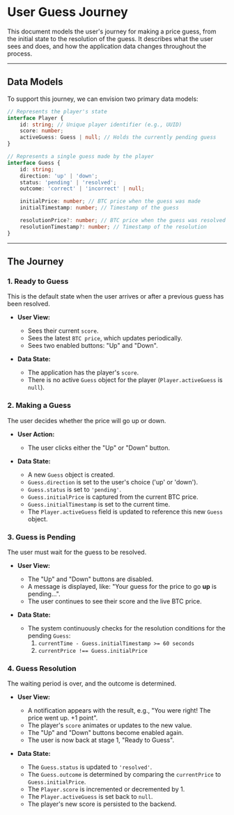 # User Guess Journey

This document models the user's journey for making a price guess, from the initial state to the resolution of the guess.
It describes what the user sees and does, and how the application data changes throughout the process.

---

## Data Models

To support this journey, we can envision two primary data models:

```typescript
// Represents the player's state
interface Player {
    id: string; // Unique player identifier (e.g., UUID)
    score: number;
    activeGuess: Guess | null; // Holds the currently pending guess
}

// Represents a single guess made by the player
interface Guess {
    id: string;
    direction: 'up' | 'down';
    status: 'pending' | 'resolved';
    outcome: 'correct' | 'incorrect' | null;

    initialPrice: number; // BTC price when the guess was made
    initialTimestamp: number; // Timestamp of the guess

    resolutionPrice?: number; // BTC price when the guess was resolved
    resolutionTimestamp?: number; // Timestamp of the resolution
}
```

---

## The Journey

### 1. Ready to Guess

This is the default state when the user arrives or after a previous guess has been resolved.

* **User View:**
    * Sees their current `score`.
    * Sees the latest `BTC price`, which updates periodically.
    * Sees two enabled buttons: "Up" and "Down".

* **Data State:**
    * The application has the player's `score`.
    * There is no active `Guess` object for the player (`Player.activeGuess` is `null`).

### 2. Making a Guess

The user decides whether the price will go up or down.

* **User Action:**
    * The user clicks either the "Up" or "Down" button.

* **Data State:**
    * A new `Guess` object is created.
    * `Guess.direction` is set to the user's choice ('up' or 'down').
    * `Guess.status` is set to `'pending'`.
    * `Guess.initialPrice` is captured from the current BTC price.
    * `Guess.initialTimestamp` is set to the current time.
    * The `Player.activeGuess` field is updated to reference this new `Guess` object.

### 3. Guess is Pending

The user must wait for the guess to be resolved.

* **User View:**
    * The "Up" and "Down" buttons are disabled.
    * A message is displayed, like: "Your guess for the price to go **up** is pending...".
    * The user continues to see their score and the live BTC price.

* **Data State:**
    * The system continuously checks for the resolution conditions for the pending `Guess`:
        1. `currentTime - Guess.initialTimestamp >= 60 seconds`
        2. `currentPrice !== Guess.initialPrice`

### 4. Guess Resolution

The waiting period is over, and the outcome is determined.

* **User View:**
    * A notification appears with the result, e.g., "You were right! The price went up. +1 point".
    * The player's `score` animates or updates to the new value.
    * The "Up" and "Down" buttons become enabled again.
    * The user is now back at stage 1, "Ready to Guess".

* **Data State:**
    * The `Guess.status` is updated to `'resolved'`.
    * The `Guess.outcome` is determined by comparing the `currentPrice` to `Guess.initialPrice`.
    * The `Player.score` is incremented or decremented by 1.
    * The `Player.activeGuess` is set back to `null`.
    * The player's new score is persisted to the backend.